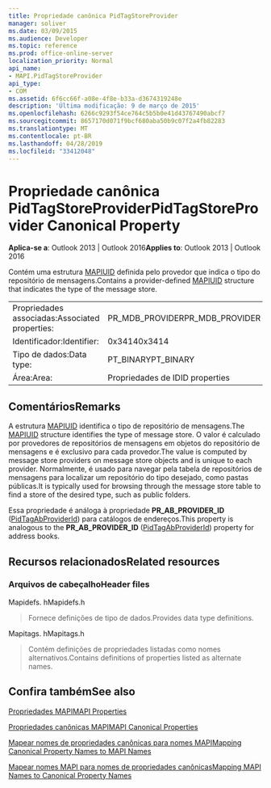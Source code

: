 ```yaml
---
title: Propriedade canônica PidTagStoreProvider
manager: soliver
ms.date: 03/09/2015
ms.audience: Developer
ms.topic: reference
ms.prod: office-online-server
localization_priority: Normal
api_name:
- MAPI.PidTagStoreProvider
api_type:
- COM
ms.assetid: 6f6cc66f-a08e-4f8e-b33a-d3674319248e
description: 'Última modificação: 9 de março de 2015'
ms.openlocfilehash: 6266c9293f54ce764c5b5b0e41d43767490abcf7
ms.sourcegitcommit: 8657170d071f9bcf680aba50b9c07f2a4fb82283
ms.translationtype: MT
ms.contentlocale: pt-BR
ms.lasthandoff: 04/28/2019
ms.locfileid: "33412048"
---
```

# <a name="pidtagstoreprovider-canonical-property"></a><span data-ttu-id="fba87-103">Propriedade canônica PidTagStoreProvider</span><span class="sxs-lookup"><span data-stu-id="fba87-103">PidTagStoreProvider Canonical Property</span></span>

  
  
<span data-ttu-id="fba87-104">**Aplica-se a**: Outlook 2013 | Outlook 2016</span><span class="sxs-lookup"><span data-stu-id="fba87-104">**Applies to**: Outlook 2013 | Outlook 2016</span></span> 
  
<span data-ttu-id="fba87-105">Contém uma estrutura [MAPIUID](mapiuid.md) definida pelo provedor que indica o tipo do repositório de mensagens.</span><span class="sxs-lookup"><span data-stu-id="fba87-105">Contains a provider-defined [MAPIUID](mapiuid.md) structure that indicates the type of the message store.</span></span> 
  
|||
|:-----|:-----|
|<span data-ttu-id="fba87-106">Propriedades associadas:</span><span class="sxs-lookup"><span data-stu-id="fba87-106">Associated properties:</span></span>  <br/> |<span data-ttu-id="fba87-107">PR_MDB_PROVIDER</span><span class="sxs-lookup"><span data-stu-id="fba87-107">PR_MDB_PROVIDER</span></span>  <br/> |
|<span data-ttu-id="fba87-108">Identificador:</span><span class="sxs-lookup"><span data-stu-id="fba87-108">Identifier:</span></span>  <br/> |<span data-ttu-id="fba87-109">0x3414</span><span class="sxs-lookup"><span data-stu-id="fba87-109">0x3414</span></span>  <br/> |
|<span data-ttu-id="fba87-110">Tipo de dados:</span><span class="sxs-lookup"><span data-stu-id="fba87-110">Data type:</span></span>  <br/> |<span data-ttu-id="fba87-111">PT_BINARY</span><span class="sxs-lookup"><span data-stu-id="fba87-111">PT_BINARY</span></span>  <br/> |
|<span data-ttu-id="fba87-112">Área:</span><span class="sxs-lookup"><span data-stu-id="fba87-112">Area:</span></span>  <br/> |<span data-ttu-id="fba87-113">Propriedades de ID</span><span class="sxs-lookup"><span data-stu-id="fba87-113">ID properties</span></span>  <br/> |
   
## <a name="remarks"></a><span data-ttu-id="fba87-114">Comentários</span><span class="sxs-lookup"><span data-stu-id="fba87-114">Remarks</span></span>

<span data-ttu-id="fba87-115">A estrutura [MAPIUID](mapiuid.md) identifica o tipo de repositório de mensagens.</span><span class="sxs-lookup"><span data-stu-id="fba87-115">The [MAPIUID](mapiuid.md) structure identifies the type of message store.</span></span> <span data-ttu-id="fba87-116">O valor é calculado por provedores de repositórios de mensagens em objetos do repositório de mensagens e é exclusivo para cada provedor.</span><span class="sxs-lookup"><span data-stu-id="fba87-116">The value is computed by message store providers on message store objects and is unique to each provider.</span></span> <span data-ttu-id="fba87-117">Normalmente, é usado para navegar pela tabela de repositórios de mensagens para localizar um repositório do tipo desejado, como pastas públicas.</span><span class="sxs-lookup"><span data-stu-id="fba87-117">It is typically used for browsing through the message store table to find a store of the desired type, such as public folders.</span></span> 
  
<span data-ttu-id="fba87-118">Essa propriedade é análoga à propriedade **PR_AB_PROVIDER_ID** ([PidTagAbProviderId](pidtagabproviderid-canonical-property.md)) para catálogos de endereços.</span><span class="sxs-lookup"><span data-stu-id="fba87-118">This property is analogous to the **PR_AB_PROVIDER_ID** ([PidTagAbProviderId](pidtagabproviderid-canonical-property.md)) property for address books.</span></span> 
  
## <a name="related-resources"></a><span data-ttu-id="fba87-119">Recursos relacionados</span><span class="sxs-lookup"><span data-stu-id="fba87-119">Related resources</span></span>

### <a name="header-files"></a><span data-ttu-id="fba87-120">Arquivos de cabeçalho</span><span class="sxs-lookup"><span data-stu-id="fba87-120">Header files</span></span>

<span data-ttu-id="fba87-121">Mapidefs. h</span><span class="sxs-lookup"><span data-stu-id="fba87-121">Mapidefs.h</span></span>
  
> <span data-ttu-id="fba87-122">Fornece definições de tipo de dados.</span><span class="sxs-lookup"><span data-stu-id="fba87-122">Provides data type definitions.</span></span>
    
<span data-ttu-id="fba87-123">Mapitags. h</span><span class="sxs-lookup"><span data-stu-id="fba87-123">Mapitags.h</span></span>
  
> <span data-ttu-id="fba87-124">Contém definições de propriedades listadas como nomes alternativos.</span><span class="sxs-lookup"><span data-stu-id="fba87-124">Contains definitions of properties listed as alternate names.</span></span>
    
## <a name="see-also"></a><span data-ttu-id="fba87-125">Confira também</span><span class="sxs-lookup"><span data-stu-id="fba87-125">See also</span></span>



[<span data-ttu-id="fba87-126">Propriedades MAPI</span><span class="sxs-lookup"><span data-stu-id="fba87-126">MAPI Properties</span></span>](mapi-properties.md)
  
[<span data-ttu-id="fba87-127">Propriedades canônicas MAPI</span><span class="sxs-lookup"><span data-stu-id="fba87-127">MAPI Canonical Properties</span></span>](mapi-canonical-properties.md)
  
[<span data-ttu-id="fba87-128">Mapear nomes de propriedades canônicas para nomes MAPI</span><span class="sxs-lookup"><span data-stu-id="fba87-128">Mapping Canonical Property Names to MAPI Names</span></span>](mapping-canonical-property-names-to-mapi-names.md)
  
[<span data-ttu-id="fba87-129">Mapear nomes MAPI para nomes de propriedades canônicas</span><span class="sxs-lookup"><span data-stu-id="fba87-129">Mapping MAPI Names to Canonical Property Names</span></span>](mapping-mapi-names-to-canonical-property-names.md)

